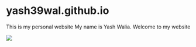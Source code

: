 # yash39wal.github.io
This is my personal website
My name is Yash Walia. 
Welcome to my website

![](https://tenor.com/en-GB/view/chiens-funny-animals-dogs-gif-14769685843506171220.gif)